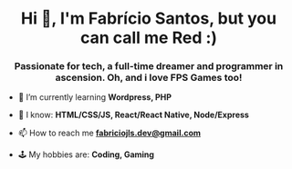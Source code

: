 <h1 align="center">Hi 👋, I'm Fabrício Santos, but you can call me Red :)</h1>
<h3 align="center">Passionate for tech, a full-time dreamer and programmer in ascension. Oh, and i love FPS Games too!</h3>

- 🌱 I’m currently learning **Wordpress, PHP**

- 📖 I know: **HTML/CSS/JS, React/React Native, Node/Express**

- 📫 How to reach me **fabriciojls.dev@gmail.com**

- 🕹️ My hobbies are: **Coding, Gaming**

